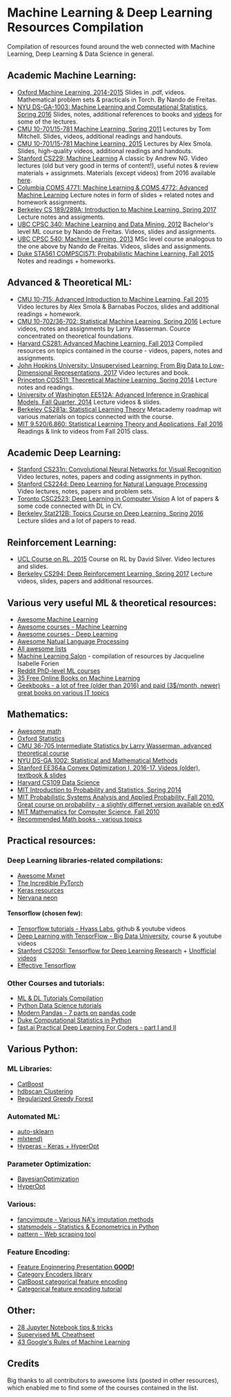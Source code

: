 # Machine Learning & Deep Learning Resources Compilation

Compilation of resources found around the web connected with Machine Learning, Deep Learning & Data Science in general.

## Academic Machine Learning:

-   [Oxford Machine Learning, 2014-2015](https://www.cs.ox.ac.uk/people/nando.defreitas/machinelearning/) Slides in .pdf, videos. Mathematical problem sets & practicals in Torch. By Nando de Freitas.
-   [NYU DS-GA-1003: Machine Learning and Computational Statistics, Spring 2016](http://davidrosenberg.github.io/ml2016/#home) Slides, notes, additional references to books and [videos](https://www.youtube.com/channel/UCjxoi1kA0twXJsVnIq2vMHA/videos) for some of the lectures.
-   [CMU 10-701/15-781 Machine Learning, Spring 2011](http://www.cs.cmu.edu/~tom/10701_sp11/) Lectures by Tom Mitchell. Slides, videos, additional readings and handouts.
-   [CMU 10-701/15-781 Machine Learning, 2015](http://www.cs.cmu.edu/~tom/10701_sp11/) Lectures by Alex Smola. Slides, high-quality videos, additional readings and handouts.
-   [Stanford CS229: Machine Learning](https://see.stanford.edu/Course/CS229) A classic by Andrew NG. Video lectures (old but very good in terms of content!), useful notes & review materials + assignmets. Materials (except videos) from 2016 available [here](http://cs229.stanford.edu/).
-   [Columbia COMS 4771: Machine Learning & COMS 4772: Advanced Machine Learning](http://www.cs.columbia.edu/learning/courses.html) Lecture notes in form of slides + related notes and homework assignments.
-   [Berkeley CS 189/289A: Introduction to Machine Learning, Spring 2017](https://people.eecs.berkeley.edu/~jrs/189/) Lecture notes and assigments.
-   [UBC CPSC 340: Machine Learning and Data Mining, 2012](http://www.cs.ubc.ca/~nando/340-2012/index.php) Bachelor's level ML course by Nando de Freitas. Videos, slides and assignments.
-   [UBC CPSC 540: Machine Learning, 2013](http://www.cs.ubc.ca/~nando/540-2013/index.html) MSc level course analogous to the one above by Nando de Freitas. Videos, slides and assignments.
-   [Duke STA561 COMPSCI571: Probabilistic Machine Learning, Fall 2015](http://www2.stat.duke.edu/~sayan/561/2015/) Notes and readings + homeworks.

## Advanced & Theoretical ML:

-   [CMU 10-715: Advanced Introduction to Machine Learning, Fall 2015](http://www.cs.cmu.edu/~bapoczos/Classes/ML10715_2015Fall/) Video lectures by Alex Smola & Barnabas Poczos, slides and additional readings + homework.
-   [CMU 10-702/36-702: Statistical Machine Learning, Spring 2016](http://www.stat.cmu.edu/~larry/=sml/) Lecture videos, notes and assignments by Larry Wasserman. Cource concentrated on theoretical foundations.
-   [Harvard CS281: Advanced Machine Learning, Fall 2013](http://www.seas.harvard.edu/courses/cs281/) Compiled resources on topics contained in the course - videos, papers, notes and assignments.
-   [John Hopkins University: Unsupervised Learning: From Big Data to Low-Dimensional Representations, 2017](http://www.vision.jhu.edu/teaching/learning/learning17/) Video lectures and book.
-   [Princeton COS511: Theoretical Machine Learning, Spring 2014](https://www.cs.princeton.edu/courses/archive/spring14/cos511/index.html) Lecture notes and readings.
-   [University of Washington EE512A: Advanced Inference in Graphical Models, Fall Quarter, 2014](http://j.ee.washington.edu/~bilmes/classes/ee512a_fall_2014/index.html) Lecture videos & slides.
-   [Berkeley CS281a: Statistical Learning Theory](https://metacademy.org/roadmaps/cjrd/cs281a) Metacademy roadmap wit various materials on topics connected with the course.
-   [MIT 9.520/6.860: Statistical Learning Theory and Applications, Fall 2016](http://www.mit.edu/~9.520/fall16/) Readings & link to videos from Fall 2015 class.

## Academic Deep Learning:

-   [Stanford CS231n: Convolutional Neural Networks for Visual Recognition](http://cs231n.stanford.edu/) Video lectures, notes, papers and coding assignments in python.
-   [Stanford CS224d: Deep Learning for Natural Language Processing](http://cs224d.stanford.edu/syllabus.html) Video lectures, notes, papers and problem sets.
-   [Toronto CSC2523: Deep Learning in Computer Vision](http://www.cs.utoronto.ca/~fidler/teaching/2015/CSC2523.html) A lot of papers & some code connected with DL in CV.
-   [Berkeley Stat212B: Topics Course on Deep Learning, Spring 2016](https://github.com/joanbruna/stat212b) Lecture slides and a lot of papers to read.

## Reinforcement Learning:

-   [UCL Course on RL, 2015](http://www0.cs.ucl.ac.uk/staff/D.Silver/web/Teaching.html) Course on RL by David Silver. Video lectures and slides.
-   [Berkeley CS294: Deep Reinforcement Learning, Spring 2017](http://rll.berkeley.edu/deeprlcourse/) Lecture videos, slides, papers and additional resources.

## Various very useful ML & theoretical resources:

-   [Awesome Machine Learning](https://github.com/josephmisiti/awesome-machine-learning)
-   [Awesome courses - Machine Learning](https://github.com/prakhar1989/awesome-courses#machine-learning)
-   [Awesome courses - Deep Learning](https://github.com/ChristosChristofidis/awesome-deep-learning)
-   [Awesome Natual Language Processing](https://github.com/keon/awesome-nlp)
-   [All awesome lists](https://github.com/sindresorhus/awesome)
-   [Machine Learning Salon](http://www.machinelearningsalon.org/index.html) - compilation of resources by Jacqueline Isabelle Forien
-   [Reddit PhD-level ML courses](https://www.reddit.com/r/MachineLearning/comments/51qhc8/phdlevel_courses/)
-   [35 Free Online Books on Machine Learning](https://dzone.com/articles/35-free-online-books-machine)
-   [Geekbooks - a lot of free (older than 2016) and paid (3$/month, newer) great books on various IT topics](https://www.geekbooks.me/)

## Mathematics:

-   [Awesome math](https://github.com/rossant/awesome-math)
-   [Oxford Statistics](http://www.stats.ox.ac.uk/~reinert/)
-   [CMU 36-705 Intermediate Statistics by Larry Wasserman, advanced theoretical course](http://www.stat.cmu.edu/~larry/=stat705/)
-   [NYU DS-GA 1002: Statistical and Mathematical Methods](http://www.cims.nyu.edu/~cfgranda/pages/DSGA1002_fall15/index.html)
-   [Stanford EE364a Convex Optimization I, 2016-17. Videos (older), textbook & slides](http://stanford.edu/class/ee364a/)
-   [Harvard CS109 Data Science](http://cs109.github.io/2015/)
-   [MIT Introduction to Probability and Statistics, Spring 2014](https://ocw.mit.edu/courses/mathematics/18-05-introduction-to-probability-and-statistics-spring-2014/)
-   [MIT Probabilistic Systems Analysis and Applied Probability, Fall 2010. Great course on probability - a slightly differnet version available](https://ocw.mit.edu/courses/electrical-engineering-and-computer-science/6-041-probabilistic-systems-analysis-and-applied-probability-fall-2010/) [on edX](https://www.edx.org/course/introduction-probability-science-mitx-6-041x-2)
-   [MIT Mathematics for Computer Science, Fall 2010](https://ocw.mit.edu/courses/electrical-engineering-and-computer-science/6-042j-mathematics-for-computer-science-fall-2010/index.htm)
-   [Recommended Math books - various topics](https://mathblog.com/mathematics-books/)

## Practical resources:

### **Deep Learning libraries-related compilations**:

-   [Awesome Mxnet](https://github.com/dmlc/mxnet/blob/master/example/README.md)
-   [The Incredible PyTorch](https://github.com/ritchieng/the-incredible-pytorch)
-   [Keras resources](https://github.com/fchollet/keras-resources/blob/master/README.md)
-   [Nervana neon](https://github.com/NervanaSystems/neon)

#### Tensorflow (chosen few):

-   [Tensorflow tutorials - Hvass Labs](https://github.com/Hvass-Labs/TensorFlow-Tutorials), github & youtube videos
-   [Deep Learning with TensorFlow - Big Data University](https://www.youtube.com/watch?v=MrijcdNl_U4&list=PL-XeOa5hMEYxNzHM7YLRjIwE1k3VQpqEh), course & youtube videos
-   [Stanford CS20SI: Tensorflow for Deep Learning Research](http://web.stanford.edu/class/cs20si/syllabus.html) + [Unofficial videos](https://www.youtube.com/watch?v=g-EvyKpZjmQ&list=PLSPPwKHXGS2110rEaNH7amFGmaD5hsObs&index=1)
-   [Effective Tensorflow](https://github.com/vahidk/EffectiveTensorflow)

### Other Courses and tutorials:

-   [ML & DL Tutorials Compilation](https://github.com/ujjwalkarn/Machine-Learning-Tutorials)
-   [Python Data Science tutorials](https://github.com/ujjwalkarn/DataSciencePython)
-   [Modern Pandas - 7 parts on pandas code](https://tomaugspurger.github.io/modern-1.html)
-   [Duke Computational Statistics in Python](https://people.duke.edu/~ccc14/sta-663/index.html)
-   [fast.ai Practical Deep Learning For Coders - part I and II](http://course.fast.ai/index.html)

## Various Python:

### ML Libraries:

-   [CatBoost](https://github.com/catboost/catboost)
-   [hdbscan Clustering](https://hdbscan.readthedocs.io/en/latest/index.html)
-   [Regularized Greedy Forest](https://github.com/fukatani/rgf_python)

### Automated ML:

-   [auto-sklearn](http://automl.github.io/auto-sklearn/stable/)
-   [mlxtend)](https://github.com/rasbt/mlxtend)
-   [Hyperas - Keras + HyperOpt](https://github.com/maxpumperla/hyperas)

### Parameter Optimization:

-   [BayesianOptimization](https://github.com/fmfn/BayesianOptimization)
-   [HyperOpt](https://github.com/hyperopt/hyperopt)

### Various:

-   [fancyimpute - Various NA's imputation methods](https://github.com/hammerlab/fancyimpute)
-   [statsmodels - Statistics & Econometrics in Python](https://github.com/statsmodels/statsmodels/)
-   [pattern - Web scraping tool](https://github.com/clips/pattern)

### Feature Encoding:

-   [Feature Enginnering Presentation **GOOD!**](https://www.slideshare.net/HJvanVeen/feature-engineering-72376750)
-   [Category Encoders library](http://contrib.scikit-learn.org/categorical-encoding/)
-   [CatBoost categorical feature encoding](https://tech.yandex.com/catboost/doc/dg/concepts/algorithm-main-stages_cat-to-numberic-docpage/)
-   [Categorical feature encoding tutorial](http://pbpython.com/categorical-encoding.html)

## Other:

-   [28 Jupyter Notebook tips & tricks](https://www.dataquest.io/blog/jupyter-notebook-tips-tricks-shortcuts/)
-   [Supervised ML Cheathseet](https://github.com/rcompton/ml_cheat_sheet/blob/master/supervised_learning.ipynb)
-   [43 Google's Rules of Machine Learning](https://github.com/thundergolfer/google-rules-of-machine-learning)

## Credits

Big thanks to all contributors to awesome lists (posted in other resources), which enabled me to find some of the courses contained in the list.
